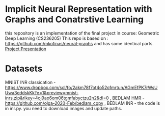 #  Implicit Neural Representation with Graphs and Conatrstive Learning #

this repository is an implementation of the final project in course:
Geometric Deep Learning (CS236205)
This repo is based on : https://github.com/mkofinas/neural-graphs 
and has some identical parts. <br>
[Project Presentation](https://youtu.be/OxJi8qOXFk4)

# Datasets #
MNIST INR classication  - https://www.dropbox.com/scl/fo/2akm78f7ot4o52o1mrtun/AGmEfPK7rWsUUwa3eddskKk?e=1&preview=mnist-inrs.zip&rlkey=4oj9ao6om06tgmfabyctzu2n2&dl=0 ,
BEDLAM HMR - https://github.com/olga-2020-Feb/bedlam_copy ,
BEDLAM INR - the code is in inr.py. you need to download images and update paths. 
